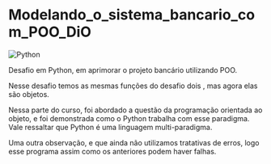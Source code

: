 # Modelando_o_sistema_bancario_com_POO_DiO
![Python](https://img.shields.io/badge/Python-000.svg?style=for-the-badge&logo=Python&logoColor=blue)

Desafio em Python, em aprimorar o projeto bancário utilizando POO.

Nesse desafio temos as mesmas funções do desafio dois , mas agora elas são objetos.

Nessa parte do curso, foi abordado a questão da programação orientada ao objeto, e foi demonstrada como o Python trabalha com esse paradigma. 
Vale ressaltar que Python é uma linguagem multi-paradigma. 

Uma outra observação, e que ainda não utilizamos tratativas de erros, logo esse programa assim como os anteriores podem haver falhas.
